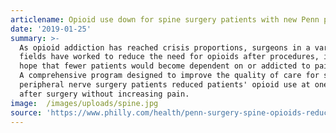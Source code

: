 ```yaml
---
articlename: Opioid use down for spine surgery patients with new Penn program
date: '2019-01-25'
summary: >-
  As opioid addiction has reached crisis proportions, surgeons in a variety of
  fields have worked to reduce the need for opioids after procedures, in the
  hope that fewer patients would become dependent on or addicted to pain pills..
  A comprehensive program designed to improve the quality of care for spine and
  peripheral nerve surgery patients reduced patients' opioid use at one month
  after surgery without increasing pain.
image:  /images/uploads/spine.jpg
source: 'https://www.philly.com/health/penn-surgery-spine-opioids-reduce-20190125.html'
---
```


